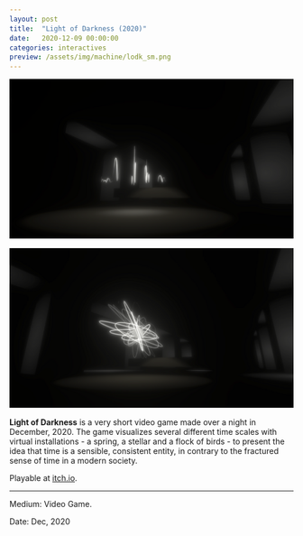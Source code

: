 ```yaml
---
layout: post
title:  "Light of Darkness (2020)"
date:   2020-12-09 00:00:00
categories: interactives
preview: /assets/img/machine/lodk_sm.png
---
```


![lodk 01](/assets/img/machine/lodk_01.png)

![lodk 02](/assets/img/machine/lodk_02.png)

**Light of Darkness** is a very short video game made over a night in December, 2020. The game visualizes several different time scales with virtual installations - a spring, a stellar and a flock of birds - to present the idea that time is a sensible, consistent entity, in contrary to the fractured sense of time in a modern society.

Playable at [itch.io](https://knh190.itch.io/light-of-darkness).

---

Medium: Video Game.

Date: Dec, 2020
